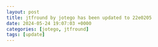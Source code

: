 ```yaml
---
layout: post
title: jtfround by jotego has been updated to 22e0205
date: 2024-05-24 19:07:03 +0000
categories: [jotego, jtfround]
tags: [update]
---
```


